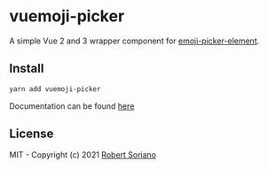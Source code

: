 # vuemoji-picker

A simple Vue 2 and 3 wrapper component for [emoji-picker-element](https://github.com/nolanlawson/emoji-picker-element).

## Install

```bash
yarn add vuemoji-picker
```

Documentation can be found [here](https://github.com/wobsoriano/vuemoji-picker/tree/master/packages/lib#readme)

## License
MIT - Copyright (c) 2021 [Robert Soriano](https://github.com/wobsoriano)